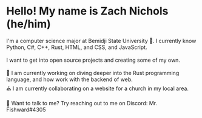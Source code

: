 # Hello! My name is Zach Nichols (he/him) 
I'm a computer science major at Bemidji State University 🦫. I currently know Python, C#, C++, Rust, HTML, and CSS, and JavaScript.
<br>
<br>
I want to get into open source projects and creating some of my own. </br>
<br>
🦀 I am currently working on diving deeper into the Rust programming language, and how work with the backend of web. <br>
⛪ I am currently collaborating on a website for a church in my local area. <br>
<br>
💬 Want to talk to me? Try reaching out to me on Discord: Mr. Fishward#4305

